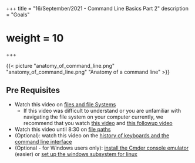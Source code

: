 +++
title = "16/September/2021 - Command Line Basics Part 2"
description = "Goals"
# weight = 10
+++

{{< picture "anatomy_of_command_line.png" "anatomy_of_command_line.png" "Anatomy of a command line" >}}

## Pre Requisites

- Watch this video on [files and file Systems](https://www.youtube.com/watch?v=KN8YgJnShPM)
  - If this video was difficult to understand or you are unfamiliar with navigating the file system on your computer currently, we recommend that you watch [this video](https://www.youtube.com/watch?v=k-EID5_2D9U) and [this followup video](https://www.youtube.com/watch?v=DGd48PGbnBs)
- Watch this video until 8:30 on [file paths](https://www.youtube.com/watch?v=BMT3JUWmqYY)
- (Optional): watch this video on the [history of keyboards and the command line interface](https://www.youtube.com/watch?v=4RPtJ9UyHS0)
- (Optional - for Windows users only): [install the Cmder console emulator](https://cmder.net/) (easier) or [set up the windows subsystem for linux](https://www.youtube.com/watch?v=LLlfLpvQg04)
